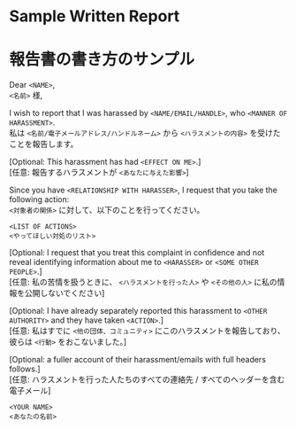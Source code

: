 # Sample Written Report
# 報告書の書き方のサンプル
    
Dear `<NAME>`,    
`<名前>` 様,
    
I wish to report that I was harassed by `<NAME/EMAIL/HANDLE>`, who `<MANNER OF HARASSMENT>`.    
私は `<名前/電子メールアドレス/ハンドルネーム>` から `<ハラスメントの内容>` を受けたことを報告します。
    
[Optional: This harassment has had `<EFFECT ON ME>`.]    
[任意: 報告するハラスメントが `<あなたに与えた影響>`]
    
Since you have `<RELATIONSHIP WITH HARASSER>`, I request that you take the following action:    
`<対象者の関係>` に対して、以下のことを行ってください。
    
`<LIST OF ACTIONS>`    
`<やってほしい対処のリスト>`
    
    
[Optional: I request that you treat this complaint in confidence and not reveal identifying information about me to `<HARASSER>` or `<SOME OTHER PEOPLE>`.]    
[任意: 私の苦情を扱うときに、 `<ハラスメントを行った人>` や `<その他の人>` に私の情報を公開しないでください]
    
[Optional: I have already separately reported this harassment to `<OTHER AUTHORITY>` and they have taken `<ACTION>`.]    
[任意: 私はすでに `<他の団体、コミュニティ>` にこのハラスメントを報告しており、彼らは `<行動>` をおこないました。]
    
[Optional: a fuller account of their harassment/emails with full headers follows.]    
[任意: ハラスメントを行った人たちのすべての連絡先 / すべてのヘッダーを含む電子メール]
    
`<YOUR NAME>`    
`<あなたの名前>`    
    



